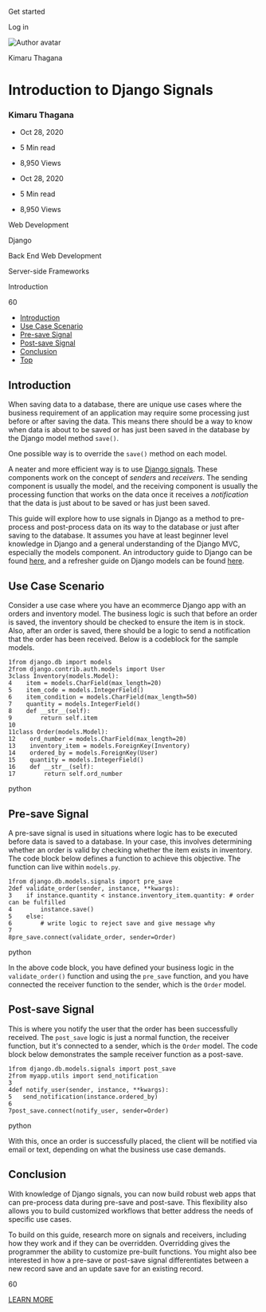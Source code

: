 <span data-css-15b13by="" aria-hidden="false">Get started</span>

<span data-css-15b13by="" aria-hidden="false">Log in</span>

<img src="../../pluralsight.imgix.net/author/lg/9be54a1d-e543-404c-8736-beb1adf2cc26.jpg" alt="Author avatar" class="jsx-3841407315" />

Kimaru Thagana

Introduction to Django Signals
==============================

### Kimaru Thagana

-   Oct 28, 2020
-   5 Min read
-   8,950 Views

-   Oct 28, 2020
-   <span class="jsx-3759398792" itemprop="timeRequired">5 Min</span> read
-   8,950 Views

<span class="jsx-3759398792"></span>

<span data-css-1997kh1="">Web Development</span>

<span class="jsx-3759398792"></span>

<span data-css-1997kh1="">Django</span>

<span class="jsx-3759398792"></span>

<span data-css-1997kh1="">Back End Web Development</span>

<span class="jsx-3759398792"></span>

<span data-css-1997kh1="">Server-side Frameworks</span>

Introduction

60

-   <a href="#module-introduction" class="menu-link">Introduction</a>
-   <a href="#module-usecasescenario" class="menu-link">Use Case Scenario</a>
-   <a href="#module-presavesignal" class="menu-link">Pre-save Signal</a>
-   <a href="#module-postsavesignal" class="menu-link">Post-save Signal</a>
-   <a href="#module-conclusion" class="menu-link">Conclusion</a>
-   <a href="#top" class="menu-link">Top</a>

Introduction
------------

When saving data to a database, there are unique use cases where the business requirement of an application may require some processing just before or after saving the data. This means there should be a way to know when data is about to be saved or has just been saved in the database by the Django model method <span class="jsx-3120878690">`save()`</span>.

One possible way is to override the <span class="jsx-3120878690">`save()`</span> method on each model.

A neater and more efficient way is to use [Django signals](https://docs.djangoproject.com/en/3.1/topics/signals/). These components work on the concept of *senders* and *receivers*. The sending component is usually the model, and the receiving component is usually the processing function that works on the data once it receives a *notification* that the data is just about to be saved or has just been saved.

This guide will explore how to use signals in Django as a method to pre-process and post-process data on its way to the database or just after saving to the database. It assumes you have at least beginner level knowledge in Django and a general understanding of the Django MVC, especially the models component. An introductory guide to Django can be found [here](introduction-to-web-development-in-python-and-django.html), and a refresher guide on Django models can be found [here](https://app.pluralsight.com/guides/introduction-to-django-models).

Use Case Scenario
-----------------

Consider a use case where you have an ecommerce Django app with an orders and inventory model. The business logic is such that before an order is saved, the inventory should be checked to ensure the item is in stock.  
Also, after an order is saved, there should be a logic to send a notification that the order has been received. Below is a codeblock for the sample models.

    1from django.db import models
    2from django.contrib.auth.models import User
    3class Inventory(models.Model):
    4    item = models.CharField(max_length=20)
    5    item_code = models.IntegerField()
    6    item_condition = models.CharField(max_length=50)
    7    quantity = models.IntegerField()
    8    def __str__(self):
    9        return self.item
    10
    11class Order(models.Model):
    12    ord_number = models.CharField(max_length=20)
    13    inventory_item = models.ForeignKey(Inventory)
    14    ordered_by = models.ForeignKey(User)
    15    quantity = models.IntegerField()
    16    def __str__(self):
    17        return self.ord_number

python

Pre-save Signal
---------------

A pre-save signal is used in situations where logic has to be executed before data is saved to a database. In your case, this involves determining whether an order is valid by checking whether the item exists in inventory. The code block below defines a function to achieve this objective. The function can live within <span class="jsx-3120878690">`models.py`</span>.

    1from django.db.models.signals import pre_save
    2def validate_order(sender, instance, **kwargs):
    3    if instance.quantity < instance.inventory_item.quantity: # order can be fulfilled
    4        instance.save()
    5    else:
    6        # write logic to reject save and give message why
    7
    8pre_save.connect(validate_order, sender=Order)

python

In the above code block, you have defined your business logic in the <span class="jsx-3120878690">`validate_order()`</span> function and using the <span class="jsx-3120878690">`pre_save`</span> function, and you have connected the receiver function to the sender, which is the <span class="jsx-3120878690">`Order`</span> model.

Post-save Signal
----------------

This is where you notify the user that the order has been successfully received. The <span class="jsx-3120878690">`post_save`</span> logic is just a normal function, the receiver function, but it's connected to a sender, which is the <span class="jsx-3120878690">`Order`</span> model. The code block below demonstrates the sample receiver function as a post-save.

    1from django.db.models.signals import post_save
    2from myapp.utils import send_notification
    3
    4def notify_user(sender, instance, **kwargs):
    5   send_notification(instance.ordered_by)
    6
    7post_save.connect(notify_user, sender=Order)

python

With this, once an order is successfully placed, the client will be notified via email or text, depending on what the business use case demands.

Conclusion
----------

With knowledge of Django signals, you can now build robust web apps that can pre-process data during pre-save and post-save. This flexibility also allows you to build customized workflows that better address the needs of specific use cases.

To build on this guide, research more on signals and receivers, including how they work and if they can be overridden. Overridding gives the programmer the ability to customize pre-built functions. You might also bee interested in how a pre-save or post-save signal differentiates between a new record save and an update save for an existing record.

60

[<span data-css-15b13by="" aria-hidden="false">LEARN MORE</span>](https://www.pluralsight.com/product/paths)

